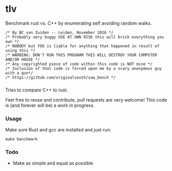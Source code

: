 # tlv
Benchmark rust vs. C++ by enumerating self avoiding random walks.

```
/* By BC van Zuiden -- Leiden, November 2016 */
/* Probably very buggy USE AT OWN RISK this will brick everything you own */
/* NOBODY but YOU is liable for anything that happened in result of using this */
/* WARNING: DON'T RUN THIS PROGRAM THIS WILL DESTROY YOUR COMPUTER AND/OR HOUSE */
/* Any copyrighted piece of code within this code is NOT mine */
/* Inclusion of that code is forced upon me by a scary anonymous guy with a gun*/
/* https://github.com/originalsouth/saw_bench */
```

###
Tries to compare C++ to rust.

Feel free to reuse and contribute, pull requests are very welcome!
This code is (and forever will be) a work in progress.

### Usage
Make sure Rust and gcc are installed and just run:
```
make benchmark
```

### Todo
* Make as simple and equal as possible
